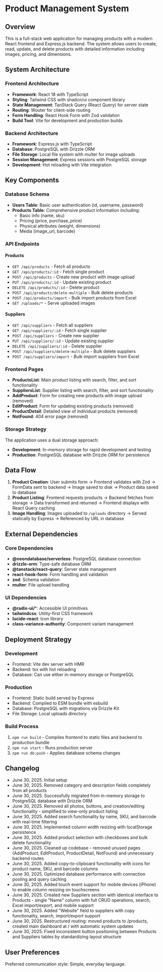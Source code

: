 # Product Management System

## Overview

This is a full-stack web application for managing products with a modern React frontend and Express.js backend. The system allows users to create, read, update, and delete products with detailed information including images, pricing, and dimensions.

## System Architecture

### Frontend Architecture
- **Framework**: React 18 with TypeScript
- **Styling**: Tailwind CSS with shadcn/ui component library
- **State Management**: TanStack Query (React Query) for server state
- **Routing**: Wouter for client-side routing
- **Form Handling**: React Hook Form with Zod validation
- **Build Tool**: Vite for development and production builds

### Backend Architecture
- **Framework**: Express.js with TypeScript
- **Database**: PostgreSQL with Drizzle ORM
- **File Storage**: Local file system with multer for image uploads
- **Session Management**: Express sessions with PostgreSQL storage
- **Development**: Hot reloading with Vite integration

## Key Components

### Database Schema
- **Users Table**: Basic user authentication (id, username, password)
- **Products Table**: Comprehensive product information including:
  - Basic info (name, sku)
  - Pricing (price, purchase_price)
  - Physical attributes (weight, dimensions)
  - Media (image_url, barcode)

### API Endpoints

#### Products
- `GET /api/products` - Fetch all products
- `GET /api/products/:id` - Fetch single product
- `POST /api/products` - Create new product with image upload
- `PUT /api/products/:id` - Update existing product
- `DELETE /api/products/:id` - Delete product
- `POST /api/products/delete-multiple` - Bulk delete products
- `POST /api/products/import` - Bulk import products from Excel
- `GET /uploads/*` - Serve uploaded images

#### Suppliers
- `GET /api/suppliers` - Fetch all suppliers
- `GET /api/suppliers/:id` - Fetch single supplier
- `POST /api/suppliers` - Create new supplier
- `PUT /api/suppliers/:id` - Update existing supplier
- `DELETE /api/suppliers/:id` - Delete supplier
- `POST /api/suppliers/delete-multiple` - Bulk delete suppliers
- `POST /api/suppliers/import` - Bulk import suppliers from Excel

### Frontend Pages
- **ProductsList**: Main product listing with search, filter, and sort functionality
- **SuppliersList**: Supplier listing with search, filter, and sort functionality
- **AddProduct**: Form for creating new products with image upload (removed)
- **EditProduct**: Form for updating existing products (removed)
- **ProductDetail**: Detailed view of individual products (removed)
- **NotFound**: 404 error page (removed)

### Storage Strategy
The application uses a dual storage approach:
- **Development**: In-memory storage for rapid development and testing
- **Production**: PostgreSQL database with Drizzle ORM for persistence

## Data Flow

1. **Product Creation**: User submits form → Frontend validates with Zod → FormData sent to backend → Image saved to disk → Product data saved to database
2. **Product Listing**: Frontend requests products → Backend fetches from storage → Data transformed and returned → Frontend displays with React Query caching
3. **Image Handling**: Images uploaded to `/uploads` directory → Served statically by Express → Referenced by URL in database

## External Dependencies

### Core Dependencies
- **@neondatabase/serverless**: PostgreSQL database connection
- **drizzle-orm**: Type-safe database ORM
- **@tanstack/react-query**: Server state management
- **react-hook-form**: Form handling and validation
- **zod**: Schema validation
- **multer**: File upload handling

### UI Dependencies
- **@radix-ui/***: Accessible UI primitives
- **tailwindcss**: Utility-first CSS framework
- **lucide-react**: Icon library
- **class-variance-authority**: Component variant management

## Deployment Strategy

### Development
- Frontend: Vite dev server with HMR
- Backend: tsx with hot reloading
- Database: Can use either in-memory storage or PostgreSQL

### Production
- Frontend: Static build served by Express
- Backend: Compiled to ESM bundle with esbuild
- Database: PostgreSQL with migrations via Drizzle Kit
- File Storage: Local uploads directory

### Build Process
1. `npm run build` - Compiles frontend to static files and backend to production bundle
2. `npm run start` - Runs production server
3. `npm run db:push` - Applies database schema changes

## Changelog
- June 30, 2025. Initial setup
- June 30, 2025. Removed category and description fields completely from all products
- June 30, 2025. Successfully migrated from in-memory storage to PostgreSQL database with Drizzle ORM
- June 30, 2025. Removed all photos, buttons, and creation/editing functionality - simplified to view-only product listing
- June 30, 2025. Added search functionality by name, SKU, and barcode with real-time filtering
- June 30, 2025. Implemented column width resizing with localStorage persistence
- June 30, 2025. Added product selection with checkboxes and bulk delete functionality
- June 30, 2025. Cleaned up codebase - removed unused pages (AddProduct, EditProduct, ProductDetail, NotFound) and unnecessary backend routes
- June 30, 2025. Added copy-to-clipboard functionality with icons for product name, SKU, and barcode columns
- June 30, 2025. Optimized database performance with connection pooling and query caching
- June 30, 2025. Added touch event support for mobile devices (iPhone) to enable column resizing on touchscreens
- June 30, 2025. Created new Suppliers section with identical interface to Products - single "Name" column with full CRUD operations, search, Excel import/export, and mobile support
- June 30, 2025. Added "Website" field to suppliers with copy functionality, search, import/export support
- June 30, 2025. Restructured routing: moved products to /products, created main dashboard at / with automatic system updates
- June 30, 2025. Fixed inconsistent button positioning between Products and Suppliers tables by standardizing layout structure

## User Preferences

Preferred communication style: Simple, everyday language.